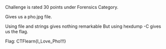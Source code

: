 Challenge is rated 30 points under Forensics Category.

Gives us a pho.jpg file.

Using file and strings gives nothing remarkable
But using hexdump -C gives us the flag.

Flag: CTFlearn{I_Love_Pho!!!}
